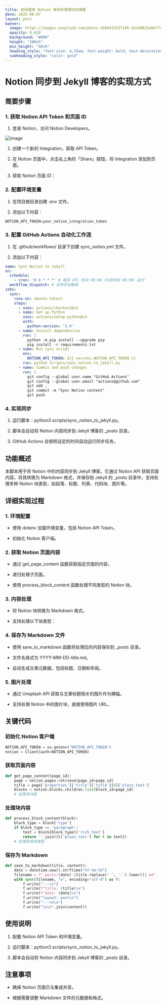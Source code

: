 ```yaml
---
title: 如何使用 Notion 来同步管理你的博客
date: 2025-06-07
layout: post
banner:
  image: https://images.unsplash.com/photo-1684411537145-3dcb0825a0e7?crop=entropy&cs=tinysrgb&fit=max&fm=jpg&ixid=M3w2OTIwMzJ8MHwxfHJhbmRvbXx8fHx8fHx8fDE3NDkyOTE3MTV8&ixlib=rb-4.1.0&q=80&w=1080
  opacity: 0.618
  background: "#000"
  height: "100vh"
  min_height: "38vh"
  heading_style: "font-size: 4.25em; font-weight: bold; text-decoration: underline"
  subheading_style: "color: gold"
---
```


# Notion 同步到 Jekyll 博客的实现方式

## 简要步骤

### 1. 获取 Notion API Token 和页面 ID

1. 登录 Notion，访问 Notion Developers。

![image](https://prod-files-secure.s3.us-west-2.amazonaws.com/a7a0cc5a-89b9-4cda-8686-1fba0ca52f40/d19c1afe-dea5-4312-9333-786b0ba83054/image.png?X-Amz-Algorithm=AWS4-HMAC-SHA256&X-Amz-Content-Sha256=UNSIGNED-PAYLOAD&X-Amz-Credential=ASIAZI2LB466RW3IOYAA%2F20250607%2Fus-west-2%2Fs3%2Faws4_request&X-Amz-Date=20250607T102155Z&X-Amz-Expires=3600&X-Amz-Security-Token=IQoJb3JpZ2luX2VjEJn%2F%2F%2F%2F%2F%2F%2F%2F%2F%2FwEaCXVzLXdlc3QtMiJHMEUCIGD2PxA24Lp6132Lkj2Tbqp7TI8N4banWuC43EW4qXfnAiEAnwTGPhP8sMFxbgbjsMIE1N1k06EoX1N%2FAsliDXtQ000q%2FwMIchAAGgw2Mzc0MjMxODM4MDUiDJEYdGWVGn7dCaZjLircA0JOG6cQ9mOICXqSt8Co%2BEWwiZ1r6%2F9Unx%2Ft%2BczcQew4PfOJrkQ98inE0%2BHpQbBizBvi7acccZLuH1%2FjydoMsmzDtPQzjmfUdwoYSOk3j3uVNrtuPYLzAMo%2BfXucuNok8QYrVrzwW6qOBPjmYEiKsYG2fapXZqqu3ubXuolbAYofiZOT97t%2FkMXfz1ZZUaLIunC4MNPaebpESuzTG9KpCvbAEDRzpXFcstEgtT1P2gR9i2WHxxBxI%2BlecSFLxT487B%2BLffId7y5oSEKHUZMPlg3oOnI0oYhxo3VWuV7u5lT91%2B3GP0VYHlaJYYzsHB2FicvbQ4XAb6rWfWEBMSczHfQHXFrZ815XAjS51uH0pvaqJ9PXjtbk34cwPBsZ7re50fif5QXP4pjYfydrwW%2FJz5nxQ%2FHr5UyavRHDG4riFbY8glL34FvVIL%2BKfSRJAF4s4O1tFoilQJkSG32cnZbrUip2lKQD3PF8CV9HLoNmHIfZc8oXGfjt9FzXnxN4lXZforPOHWG7lgWYMx6h8v7V56S21xfkrTDZOu4Y5QQMPq3RXyCzDmgQdBABoX6dMEqJokqyNko6S24C7OTSXUfWeu5lND4gHvhxloHb5bwX16NcCE2MmdgFR5YnUdTXML%2F6j8IGOqUBjof31wnmSeFF7BbFeO2YKTM65w9q5LIxrOxqyX8RqZKN%2FnJSLvz7U5Nwye2uNm4FvypfT5JP5lcOjXF%2BUnSnNw0pwS9Xe370RiMKGMMPvPMkn3UMjRdTNZc5zSqvq%2F%2FcilPKNo9xStCVE2NWUtoE%2BfO02F4tLIA2bri4dQ4Gg6JvYc%2Bd%2BkR7TIYRRYBKv%2FugF0ApVCCsxPOJ48tvFiKH0PJ3lK7j&X-Amz-Signature=9e74ef1b98271c2f0f00f3e5a6e8d4d3e162b2aa75b4de1c8233d0590ffcf3c4&X-Amz-SignedHeaders=host&x-id=GetObject)

1. 创建一个新的 Integration，获取 API Token。

1. 在 Notion 页面中，点击右上角的「Share」按钮，将 Integration 添加到页面。

1. 获取 Notion 页面 ID：


### 2. 配置环境变量

1. 在项目根目录创建 .env 文件。

1. 添加以下内容：

```javascript
NOTION_API_TOKEN=your_notion_integration_token
```

### 3. 配置 GitHub Actions 自动化工作流

1. 在 .github/workflows/ 目录下创建 sync_notion.yml 文件。

1. 添加以下内容：

```yaml
name: Sync Notion to Jekyll
on:
  schedule:
    - cron: '0 0 * * *' # 每天 UTC 时间 00:00（北京时间 08:00）运行
  workflow_dispatch: # 支持手动触发
jobs:
  sync:
    runs-on: ubuntu-latest
    steps:
      - uses: actions/checkout@v3
      - name: Set up Python
        uses: actions/setup-python@v4
        with:
          python-version: '3.9'
      - name: Install dependencies
        run: |
          python -m pip install --upgrade pip
          pip install -r requirements.txt
      - name: Run sync script
        env:
          NOTION_API_TOKEN: ${{ secrets.NOTION_API_TOKEN }}
        run: python scripts/sync_notion_to_jekyll.py
      - name: Commit and push changes
        run: |
          git config --global user.name "GitHub Actions"
          git config --global user.email "actions@github.com"
          git add .
          git commit -m "Sync Notion content"
          git push
```

### 4. 实现同步

1. 运行脚本：python3 scripts/sync_notion_to_jekyll.py。

1. 脚本会自动将 Notion 内容同步到 Jekyll 博客的 _posts 目录。

1. GitHub Actions 会按照设定的时间自动运行同步任务。

## 功能概述

本脚本用于将 Notion 中的内容同步到 Jekyll 博客。它通过 Notion API 获取页面内容，将其转换为 Markdown 格式，并保存到 Jekyll 的 _posts 目录中。支持处理多种 Notion 块类型，如段落、标题、列表、代码块、图片等。

## 详细实现过程

### 1. 环境配置

- 使用 dotenv 加载环境变量，包括 Notion API Token。

- 初始化 Notion 客户端。

### 2. 获取 Notion 页面内容

- 通过 get_page_content 函数获取指定页面的内容。

- 递归处理子页面。

- 使用 process_block_content 函数处理不同类型的 Notion 块。

### 3. 内容处理

- 将 Notion 块转换为 Markdown 格式。

- 支持处理以下块类型：


### 4. 保存为 Markdown 文件

- 使用 save_to_markdown 函数将处理后的内容保存到 _posts 目录。

- 文件名格式为 YYYY-MM-DD-title.md。

- 自动生成文章元数据，包括标题、日期和布局。

### 5. 图片处理

- 通过 Unsplash API 获取与文章标题相关的图片作为横幅。

- 支持处理 Notion 中的图片块，直接使用图片 URL。

## 关键代码

### 初始化 Notion 客户端

```python
NOTION_API_TOKEN = os.getenv("NOTION_API_TOKEN")
notion = Client(auth=NOTION_API_TOKEN)
```

### 获取页面内容

```python
def get_page_content(page_id):
    page = notion.pages.retrieve(page_id=page_id)
    title = page['properties']['title']['title'][0]['plain_text']
    blocks = notion.blocks.children.list(block_id=page_id)
    # 处理块内容
```

### 处理块内容

```python
def process_block_content(block):
    block_type = block['type']
    if block_type == 'paragraph':
        text = block[block_type]['rich_text']
        return ''.join([t['plain_text'] for t in text])
    # 处理其他块类型
```

### 保存为 Markdown

```python
def save_to_markdown(title, content):
    date = datetime.now().strftime("%Y-%m-%d")
    filename = f"_posts/{date}-{title.replace(' ', '-').lower()}.md"
    with open(filename, "w", encoding="utf-8") as f:
        f.write("---\n")
        f.write(f"title: {title}\n")
        f.write(f"date: {date}\n")
        f.write("layout: post\n")
        f.write("---\n\n")
        f.write("\n\n".join(content))
```

## 使用说明

1. 配置 Notion API Token 和环境变量。

1. 运行脚本：python3 scripts/sync_notion_to_jekyll.py。

1. 脚本会自动将 Notion 内容同步到 Jekyll 博客的 _posts 目录。

## 注意事项

- 确保 Notion 页面已与集成共享。

- 根据需要调整 Markdown 文件的元数据和格式。